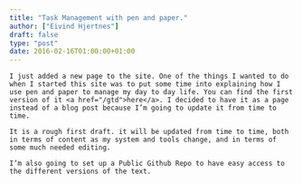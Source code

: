 ```yaml
---
title: "Task Management with pen and paper."
author: ["Eivind Hjertnes"]
draft: false
type: "post"
date: 2016-02-16T01:00:00+01:00
---
```


<div class="HTML">
  <div></div>

<p>

</div>

```text
I just added a new page to the site. One of the things I wanted to do when I started this site was to put some time into explaining how I use pen and paper to manage my day to day life. You can find the first version of it <a href="/gtd">here</a>. I decided to have it as a page instead of a blog post because I’m going to update it from time to time.
```

<div class="HTML">
  <div></div>

</p>

</div>

<div class="HTML">
  <div></div>

<p>

</div>

```text
It is a rough first draft. it will be updated from time to time, both in terms of content as my system and tools change, and in terms of some much needed editing.
```

<div class="HTML">
  <div></div>

</p>

</div>

<div class="HTML">
  <div></div>

<p>

</div>

```text
I’m also going to set up a Public Github Repo to have easy access to the different versions of the text.
```

<div class="HTML">
  <div></div>

</p>

</div>

